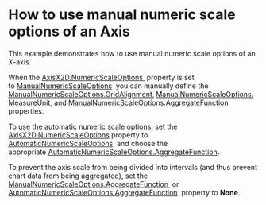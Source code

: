 # How to use manual numeric scale options of an Axis


<p>This example demonstrates how to use manual numeric scale options of an X-axis.</p>
<p>When the <a href="https://documentation.devexpress.com/#WPF/DevExpressXpfChartsAxisX2D_NumericScaleOptionstopic">AxisX2D.NumericScaleOptions </a> property is set to <a href="https://documentation.devexpress.com/#WPF/clsDevExpressXpfChartsManualNumericScaleOptionstopic">ManualNumericScaleOptions</a>  you can manually define the <a href="https://documentation.devexpress.com/#WPF/DevExpressXpfChartsManualNumericScaleOptions_GridAlignmenttopic">ManualNumericScaleOptions.GridAlignment</a>,<strong> </strong><a href="https://documentation.devexpress.com/#WPF/DevExpressXpfChartsManualNumericScaleOptions_MeasureUnittopic">ManualNumericScaleOptions.MeasureUnit</a>, and <a href="https://documentation.devexpress.com/#WPF/DevExpressXpfChartsManualNumericScaleOptions_AggregateFunctiontopic">ManualNumericScaleOptions.AggregateFunction</a>  properties.</p>
<p>To use the automatic numeric scale options, set the <a href="https://documentation.devexpress.com/#WPF/DevExpressXpfChartsAxisX2D_NumericScaleOptionstopic">AxisX2D.NumericScaleOptions</a> property to <a href="https://documentation.devexpress.com/#WPF/clsDevExpressXpfChartsAutomaticNumericScaleOptionstopic">AutomaticNumericScaleOptions</a>  and choose the appropriate <a href="https://documentation.devexpress.com/#WPF/DevExpressXpfChartsAutomaticNumericScaleOptions_AggregateFunctiontopic">AutomaticNumericScaleOptions.AggregateFunction</a><strong>.</strong></p>
<p>To prevent the axis scale from being divided into intervals (and thus prevent chart data from being aggregated), set the <a href="https://documentation.devexpress.com/#WPF/DevExpressXpfChartsManualNumericScaleOptions_AggregateFunctiontopic">ManualNumericScaleOptions.AggregateFunction </a> or <a href="https://documentation.devexpress.com/#WPF/DevExpressXpfChartsAutomaticNumericScaleOptions_AggregateFunctiontopic">AutomaticNumericScaleOptions.AggregateFunction</a>  property to <strong>None</strong>.</p>

<br/>


